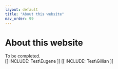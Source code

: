 ```yaml
---
layout: default
title: "About this website"
nav_order: 99
---
```

# About this website

To be completed.  
[[ INCLUDE: Test\Eugene ]]
[[ INCLUDE: Test\Gillian ]]